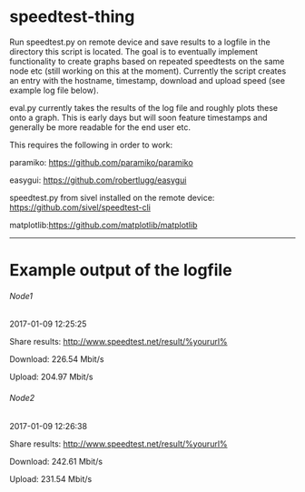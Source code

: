 # speedtest-thing

Run speedtest.py on remote device and save results to a logfile in the directory this script is located. The goal is to eventually implement functionality to create graphs based on repeated speedtests on the same node etc (still working on this at the moment). Currently the script creates an entry with the hostname, timestamp, download and upload speed (see example log file below).

eval.py currently takes the results of the log file and roughly plots these onto a graph. This is early days but will soon feature timestamps and generally be more readable for the end user etc. 

This requires the following in order to work:


paramiko: https://github.com/paramiko/paramiko

easygui: https://github.com/robertlugg/easygui

speedtest.py from sivel installed on the remote device: https://github.com/sivel/speedtest-cli

matplotlib:https://github.com/matplotlib/matplotlib
 


______________________________________________

# Example output of the logfile

###### Node1

2017-01-09 12:25:25

Share results: http://www.speedtest.net/result/%yoururl%

Download: 226.54 Mbit/s

Upload: 204.97 Mbit/s




###### Node2

2017-01-09 12:26:38

Share results: http://www.speedtest.net/result/%yoururl%

Download: 242.61 Mbit/s

Upload: 231.54 Mbit/s

